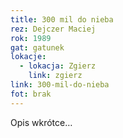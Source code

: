 ```yaml
---
title: 300 mil do nieba
rez: Dejczer Maciej
rok: 1989
gat: gatunek
lokacje:
  - lokacja: Zgierz
    link: zgierz
link: 300-mil-do-nieba
fot: brak
---
```

Opis wkrótce…